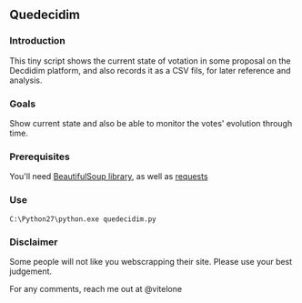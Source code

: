 ## Quedecidim

### Introduction

This tiny script shows the current state of votation in some proposal on the Decdidim platform, and also records it as a CSV fils, for later reference and analysis.

### Goals

Show current state and also be able to monitor the votes' evolution through time.

### Prerequisites

You'll need [BeautifulSoup library](https://www.crummy.com/software/BeautifulSoup/bs4/doc/), as well as [requests](http://docs.python-requests.org/en/master/)

### Use

`C:\Python27\python.exe quedecidim.py`

### Disclaimer

Some people will not like you webscrapping their site. Please use your best judgement.

For any comments, reach me out at @vitelone
